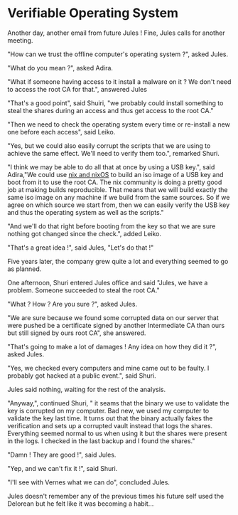 # Verifiable Operating System

Another day, another email from future Jules !
Fine, Jules calls for another meeting.

"How can we trust the offline computer's operating system ?", asked Jules.

"What do you mean ?", asked Adira.

"What if someone having access to it install a malware on it ? We don't need to access the root CA for that.", answered Jules

"That's a good point", said Shuiri, "we probably could install something to steal the shares during an access and thus get access to the root CA."

"Then we need to check the operating system every time or re-install a new one before each access", said Leiko.

"Yes, but we could also easily corrupt the scripts that we are using to achieve the same effect. We'll need to verify them too.", remarked Shuri.

"I think we may be able to do all that at once by using a USB key.", said Adira,"We could use [nix and nixOS](https://nixos.org/) to build an iso image of a USB key and boot from it to use  the root CA. The nix community is doing a pretty good job at making builds reproducible. That means that we will build exactly the same iso image on any machine if we build from the same sources. So if we agree on which source we start from, then we can easily verify the USB key and thus the operating system as well as the scripts."

"And we'll do that right before booting from the key so that we are sure nothing got changed since the check.", added Leiko.

"That's a great idea !", said Jules, "Let's do that !"

Five years later, the company grew quite a lot and everything seemed to go as planned.

One afternoon, Shuri entered Jules office and said "Jules, we have a problem. Someone succeeded to steal the root CA."

"What ? How ? Are you sure ?", asked Jules.

"We are sure because we found some corrupted data on our server that were pushed be a certificate signed by another Intermediate CA than ours but still signed by ours root CA", she answered.

"That's going to make a lot of damages ! Any idea on how they did it ?", asked Jules.

"Yes, we checked every computers and mine came out to be faulty. I probably got hacked at a public event.", said Shuri.

Jules said nothing, waiting for the rest of the analysis.

"Anyway,", continued Shuri, " it seams that the binary we use to validate the key is corrupted on my computer. Bad new, we used my computer to validate the key last time. It turns out that the binary actually fakes the verification and sets up a corrupted vault instead that logs the shares. Everything seemed normal to us when using it but the shares were present in the logs. I checked in the last backup and I found the shares."

"Damn ! They are good !", said Jules.

"Yep, and we can't fix it !", said Shuri.

"I'll see with Vernes what we can do", concluded Jules.

Jules doesn't remember any of the previous times his future self used the Delorean but he felt like it was becoming a habit...
